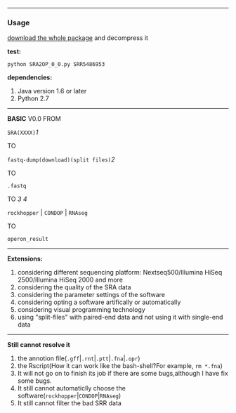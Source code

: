 ___
### Usage
[download the whole package] and decompress it

**test:** 
	
	python SRA2OP_0_0.py SRR5486953

**dependencies:**
1. Java version 1.6 or later
2. Python 2.7
___
**BASIC** V0.0
FROM

`SRA(XXXX)`*1*

TO

`fastq-dump(download)(split files)`*2*

TO

`.fastq`

TO *3* *4*

`rockhopper` | `CONDOP` | `RNAseg`

TO

`operon_result`
___
**Extensions:**
1. considering different sequencing platform: Nextseq500/Illumina HiSeq 2500/Illumina HiSeq 2000 and more
2. considering the quality of the SRA data
3. considering the parameter settings of the software
4. considering opting a software artifically or automatically
5. considering visual programming technology
6. using "split-files" with paired-end data and not using it with single-end data
___
**Still cannot resolve it**
1. the annotion file(`.gff`|`.rnt`|`.ptt`|`.fna`|`.opr`)
2. the Rscript(How it can work like the bash-shell?For example, `rm *.fna`)
3. It will not go on to finish its job if there are some bugs,although I have fix some bugs. 
4. It still cannot automaticlly choose the software(`rockhopper`|`CONDOP`|`RNAseg`)
5. It still cannot filter the bad SRR data

[download the whole package]:https://github.com/GodInLove/OPDB.git
